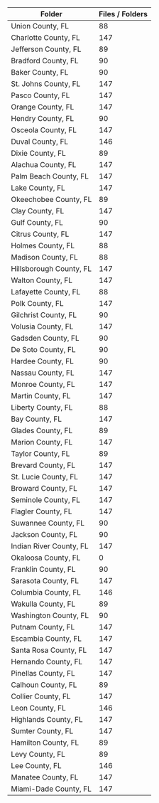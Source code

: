 | Folder                  |   Files / Folders |
|-------------------------|-------------------|
| Union County, FL        |                88 |
| Charlotte County, FL    |               147 |
| Jefferson County, FL    |                89 |
| Bradford County, FL     |                90 |
| Baker County, FL        |                90 |
| St. Johns County, FL    |               147 |
| Pasco County, FL        |               147 |
| Orange County, FL       |               147 |
| Hendry County, FL       |                90 |
| Osceola County, FL      |               147 |
| Duval County, FL        |               146 |
| Dixie County, FL        |                89 |
| Alachua County, FL      |               147 |
| Palm Beach County, FL   |               147 |
| Lake County, FL         |               147 |
| Okeechobee County, FL   |                89 |
| Clay County, FL         |               147 |
| Gulf County, FL         |                90 |
| Citrus County, FL       |               147 |
| Holmes County, FL       |                88 |
| Madison County, FL      |                88 |
| Hillsborough County, FL |               147 |
| Walton County, FL       |               147 |
| Lafayette County, FL    |                88 |
| Polk County, FL         |               147 |
| Gilchrist County, FL    |                90 |
| Volusia County, FL      |               147 |
| Gadsden County, FL      |                90 |
| De Soto County, FL      |                90 |
| Hardee County, FL       |                90 |
| Nassau County, FL       |               147 |
| Monroe County, FL       |               147 |
| Martin County, FL       |               147 |
| Liberty County, FL      |                88 |
| Bay County, FL          |               147 |
| Glades County, FL       |                89 |
| Marion County, FL       |               147 |
| Taylor County, FL       |                89 |
| Brevard County, FL      |               147 |
| St. Lucie County, FL    |               147 |
| Broward County, FL      |               147 |
| Seminole County, FL     |               147 |
| Flagler County, FL      |               147 |
| Suwannee County, FL     |                90 |
| Jackson County, FL      |                90 |
| Indian River County, FL |               147 |
| Okaloosa County, FL     |                 0 |
| Franklin County, FL     |                90 |
| Sarasota County, FL     |               147 |
| Columbia County, FL     |               146 |
| Wakulla County, FL      |                89 |
| Washington County, FL   |                90 |
| Putnam County, FL       |               147 |
| Escambia County, FL     |               147 |
| Santa Rosa County, FL   |               147 |
| Hernando County, FL     |               147 |
| Pinellas County, FL     |               147 |
| Calhoun County, FL      |                89 |
| Collier County, FL      |               147 |
| Leon County, FL         |               146 |
| Highlands County, FL    |               147 |
| Sumter County, FL       |               147 |
| Hamilton County, FL     |                89 |
| Levy County, FL         |                89 |
| Lee County, FL          |               146 |
| Manatee County, FL      |               147 |
| Miami-Dade County, FL   |               147 |